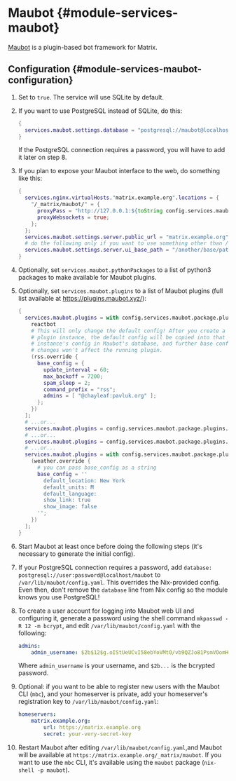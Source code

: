 # Maubot {#module-services-maubot}

[Maubot](https://github.com/maubot/maubot) is a plugin-based bot
framework for Matrix.

## Configuration {#module-services-maubot-configuration}

1. Set [](#opt-services.maubot.enable) to `true`. The service will use
   SQLite by default.
2. If you want to use PostgreSQL instead of SQLite, do this:

   ```nix
   {
     services.maubot.settings.database = "postgresql://maubot@localhost/maubot";
   }
   ```

   If the PostgreSQL connection requires a password, you will have to
   add it later on step 8.
3. If you plan to expose your Maubot interface to the web, do something
   like this:
   ```nix
   {
     services.nginx.virtualHosts."matrix.example.org".locations = {
       "/_matrix/maubot/" = {
         proxyPass = "http://127.0.0.1:${toString config.services.maubot.settings.server.port}";
         proxyWebsockets = true;
       };
     };
     services.maubot.settings.server.public_url = "matrix.example.org";
     # do the following only if you want to use something other than /_matrix/maubot...
     services.maubot.settings.server.ui_base_path = "/another/base/path";
   }
   ```
4. Optionally, set `services.maubot.pythonPackages` to a list of python3
   packages to make available for Maubot plugins.
5. Optionally, set `services.maubot.plugins` to a list of Maubot
   plugins (full list available at https://plugins.maubot.xyz/):
   ```nix
   {
     services.maubot.plugins = with config.services.maubot.package.plugins; [
       reactbot
       # This will only change the default config! After you create a
       # plugin instance, the default config will be copied into that
       # instance's config in Maubot's database, and further base config
       # changes won't affect the running plugin.
       (rss.override {
         base_config = {
           update_interval = 60;
           max_backoff = 7200;
           spam_sleep = 2;
           command_prefix = "rss";
           admins = [ "@chayleaf:pavluk.org" ];
         };
       })
     ];
     # ...or...
     services.maubot.plugins = config.services.maubot.package.plugins.allOfficialPlugins;
     # ...or...
     services.maubot.plugins = config.services.maubot.package.plugins.allPlugins;
     # ...or...
     services.maubot.plugins = with config.services.maubot.package.plugins; [
       (weather.override {
         # you can pass base_config as a string
         base_config = ''
           default_location: New York
           default_units: M
           default_language:
           show_link: true
           show_image: false
         '';
       })
     ];
   }
   ```
6. Start Maubot at least once before doing the following steps (it's
   necessary to generate the initial config).
7. If your PostgreSQL connection requires a password, add
   `database: postgresql://user:password@localhost/maubot`
   to `/var/lib/maubot/config.yaml`. This overrides the Nix-provided
   config. Even then, don't remove the `database` line from Nix config
   so the module knows you use PostgreSQL!
8. To create a user account for logging into Maubot web UI and
   configuring it, generate a password using the shell command
   `mkpasswd -R 12 -m bcrypt`, and edit `/var/lib/maubot/config.yaml`
   with the following:

   ```yaml
   admins:
       admin_username: $2b$12$g.oIStUeUCvI58ebYoVMtO/vb9QZJo81PsmVOomHiNCFbh0dJpZVa
   ```

   Where `admin_username` is your username, and `$2b...` is the bcrypted
   password.
9. Optional: if you want to be able to register new users with the
   Maubot CLI (`mbc`), and your homeserver is private, add your
   homeserver's registration key to `/var/lib/maubot/config.yaml`:

   ```yaml
   homeservers:
       matrix.example.org:
           url: https://matrix.example.org
           secret: your-very-secret-key
   ```
10. Restart Maubot after editing `/var/lib/maubot/config.yaml`,and
    Maubot will be available at
    `https://matrix.example.org/_matrix/maubot`. If you want to use the
    `mbc` CLI, it's available using the `maubot` package (`nix-shell -p
    maubot`).
